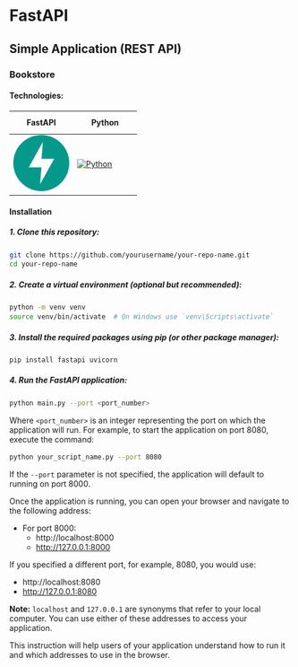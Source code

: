 # FastAPI

## Simple Application (REST API)

### Bookstore

#### Technologies:

<table>
  <thead>
    <tr>
      <th height=33 width=100>FastAPI</th>
      <th height=33 width=100>Python</th>
    </tr>
  </thead>
  <tbody>
    <tr>
      <td height=100 width=100>
        <a href=https://fastapi.tiangolo.com/>
          <img src=https://github.com/AndriiKot/BookStore--FastAPI/blob/main/icons/fastapi.svg alt=FastAPI>
        </a>
      </td>
      <td height=100 width=100>
        <a href=https://www.python.org/>
          <img src=https://github.com/AndriiKot/___Icons__and__Links___/blob/main/icons/python.svg alt=Python>
        </a>
      </td>
    </tr>
  </tbody>
</table>

#### Installation

##### 1. Clone this repository:

```bash
git clone https://github.com/yourusername/your-repo-name.git
cd your-repo-name
```

##### 2. Create a virtual environment (optional but recommended):

```bash
python -m venv venv
source venv/bin/activate  # On Windows use `venv\Scripts\activate`
```

##### 3. Install the required packages using pip (or other package manager):

```bash
pip install fastapi uvicorn
```

##### 4. Run the FastAPI application:

```bash
python main.py --port <port_number>
```

Where `<port_number>` is an integer representing the port on which the application will run. For example, to start the application on port 8080, execute the command:

```bash
python your_script_name.py --port 8080
```

If the `--port` parameter is not specified, the application will default to running on port 8000.

Once the application is running, you can open your browser and navigate to the following address:

- For port 8000:
  - http://localhost:8000
  - http://127.0.0.1:8000

If you specified a different port, for example, 8080, you would use:

- http://localhost:8080
- http://127.0.0.1:8080

**Note:**
`localhost` and `127.0.0.1` are synonyms that refer to your local computer. You can use either of these addresses to access your application.

This instruction will help users of your application understand how to run it and which addresses to use in the browser.
